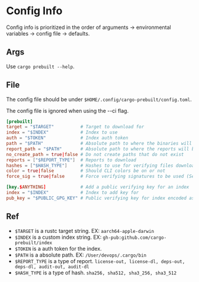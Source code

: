 # Config Info

Config info is prioritized in the order of arguments -> environmental variables -> config file -> defaults.

## Args

Use ```cargo prebuilt --help```.

## File

The config file should be under ```$HOME/.config/cargo-prebuilt/config.toml```.

The config file is ignored when using the --ci flag.

```toml
[prebuilt]
target = "$TARGET"          # Target to download for
index = "$INDEX"            # Index to use
auth = "$TOKEN"             # Index auth token
path = "$PATH"              # Absolute path to where the binaries will be installed
report_path = "$PATH"       # Absolute path to where the reports will be put
no_create_path = true|false # Do not create paths that do not exist
reports = ["$REPORT_TYPE"]  # Reports to download
hashes = ["$HASH_TYPE"]     # Hashes to use for verifying files downloaded
color = true|false          # Should CLI colors be on or not
force_sig = true|false      # Force verifying signatures to be used (See [key.$ANYTHING])

[key.$ANYTHING]             # Add a public verifying key for an index
index = "$INDEX"            # Index to add key for
pub_key = "$PUBLIC_GPG_KEY" # Public verifying key for index encoded as base64
```

## Ref

- ```$TARGET``` is a rustc target string. EX: ```aarch64-apple-darwin```
- ```$INDEX``` is a custom index string. EX: ```gh-pub:github.com/cargo-prebuilt/index```
- ```$TOKEN``` is a auth token for the index.
- ```$PATH``` is a absolute path. EX: ```/User/devops/.cargo/bin```
- ```$REPORT_TYPE``` is a type of report. ```license-out, license-dl, deps-out, deps-dl, audit-out, audit-dl```
- ```$HASH_TYPE``` is a type of hash. ```sha256, sha512, sha3_256, sha3_512```
